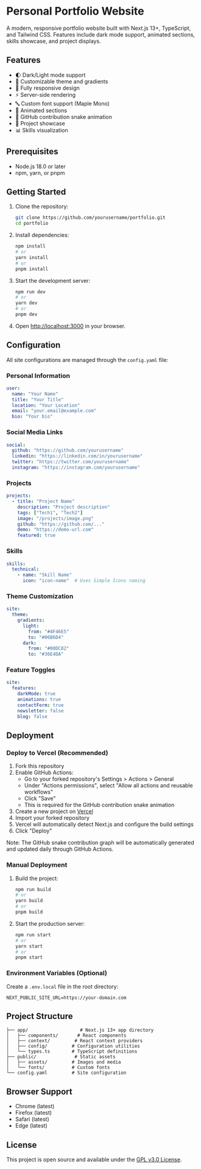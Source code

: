 # Personal Portfolio Website

A modern, responsive portfolio website built with Next.js 13+, TypeScript, and Tailwind CSS. Features include dark mode support, animated sections, skills showcase, and project displays.

## Features

- 🌓 Dark/Light mode support
- 🎨 Customizable theme and gradients
- 📱 Fully responsive design
- ⚡ Server-side rendering
- 🔤 Custom font support (Maple Mono)
- 🎯 Animated sections
- 🐍 GitHub contribution snake animation
- 💼 Project showcase
- 📊 Skills visualization

## Prerequisites

- Node.js 18.0 or later
- npm, yarn, or pnpm

## Getting Started

1. Clone the repository:
   ```bash
   git clone https://github.com/yourusername/portfolio.git
   cd portfolio
   ```

2. Install dependencies:
   ```bash
   npm install
   # or
   yarn install
   # or
   pnpm install
   ```

3. Start the development server:
   ```bash
   npm run dev
   # or
   yarn dev
   # or
   pnpm dev
   ```

4. Open [http://localhost:3000](http://localhost:3000) in your browser.

## Configuration

All site configurations are managed through the `config.yaml` file:

### Personal Information
```yaml
user:
  name: "Your Name"
  title: "Your Title"
  location: "Your Location"
  email: "your.email@example.com"
  bio: "Your bio"
```

### Social Media Links
```yaml
social:
  github: "https://github.com/yourusername"
  linkedin: "https://linkedin.com/in/yourusername"
  twitter: "https://twitter.com/yourusername"
  instagram: "https://instagram.com/yourusername"
```

### Projects
```yaml
projects:
  - title: "Project Name"
    description: "Project description"
    tags: ["Tech1", "Tech2"]
    image: "/projects/image.png"
    github: "https://github.com/..."
    demo: "https://demo-url.com"
    featured: true
```

### Skills
```yaml
skills:
  technical:
    - name: "Skill Name"
      icon: "icon-name"  # Uses Simple Icons naming
```

### Theme Customization
```yaml
site:
  theme:
    gradients:
      light:
        from: "#4F46E5"
        to: "#06B6D4"
      dark:
        from: "#00DC82"
        to: "#36E4DA"
```

### Feature Toggles
```yaml
site:
  features:
    darkMode: true
    animations: true
    contactForm: true
    newsletter: false
    blog: false
```

## Deployment

### Deploy to Vercel (Recommended)

1. Fork this repository
2. Enable GitHub Actions:
   - Go to your forked repository's Settings > Actions > General
   - Under "Actions permissions", select "Allow all actions and reusable workflows"
   - Click "Save"
   - This is required for the GitHub contribution snake animation
3. Create a new project on [Vercel](https://vercel.com)
4. Import your forked repository
5. Vercel will automatically detect Next.js and configure the build settings
6. Click "Deploy"

Note: The GitHub snake contribution graph will be automatically generated and updated daily through GitHub Actions.

### Manual Deployment

1. Build the project:
   ```bash
   npm run build
   # or
   yarn build
   # or
   pnpm build
   ```

2. Start the production server:
   ```bash
   npm run start
   # or
   yarn start
   # or
   pnpm start
   ```

### Environment Variables (Optional)

Create a `.env.local` file in the root directory:
```env
NEXT_PUBLIC_SITE_URL=https://your-domain.com
```

## Project Structure

```
├── app/                   # Next.js 13+ app directory
│   ├── components/       # React components
│   ├── context/         # React context providers
│   ├── config/         # Configuration utilities
│   └── types.ts        # TypeScript definitions
├── public/              # Static assets
│   ├── assets/         # Images and media
│   └── fonts/          # Custom fonts
└── config.yaml         # Site configuration
```

## Browser Support

- Chrome (latest)
- Firefox (latest)
- Safari (latest)
- Edge (latest)

## License

This project is open source and available under the [GPL v3.0 License](LICENSE).
